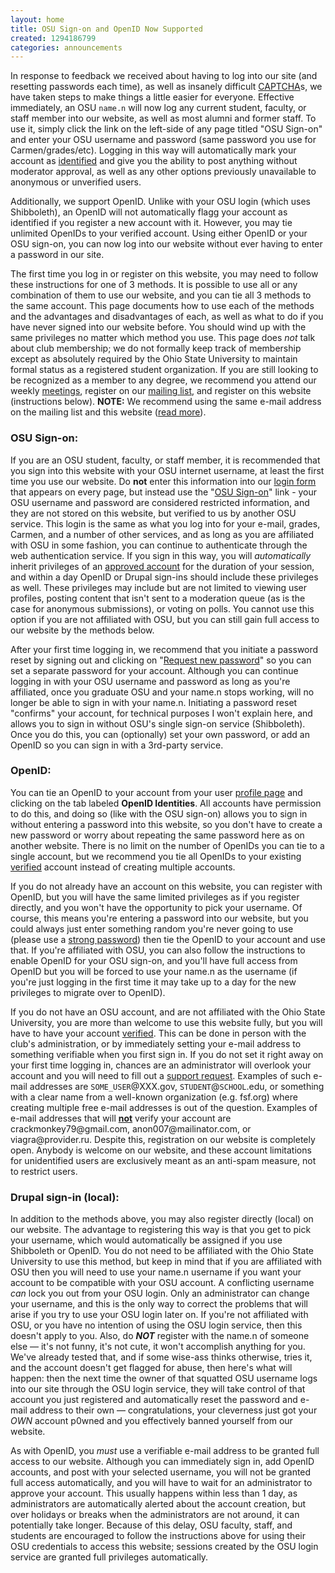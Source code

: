 ```yaml
---
layout: home
title: OSU Sign-on and OpenID Now Supported
created: 1294186799
categories: announcements
---
```

<p>In response to feedback we received about having to log into our site (and resetting passwords each time), as well as insanely difficult <a href="http://en.wikipedia.org/wiki/Captcha">CAPTCHA</a>s, we have taken steps to make things a little easier for everyone. Effective immediately, an OSU <code>name.n</code> will now log any current student, faculty, or staff member into our website, as well as most alumni and former staff. To use it, simply click the link on the left-side of any page titled "OSU Sign-on" and enter your OSU username and password (same password you use for Carmen/grades/etc). Logging in this way will automatically mark your account as <a href="/node/9">identified</a> and give you the ability to post anything without moderator approval, as well as any other options previously unavailable to anonymous or unverified users.</p>

<p>Additionally, we support OpenID. Unlike with your OSU login (which uses Shibboleth), an OpenID will not automatically flagg your account as identified if you register a new account with it. However, you may tie unlimited OpenIDs to your verified account. Using either OpenID or your OSU sign-on, you can now log into our website without ever having to enter a password in our site.</p>
<!--break-->
<p>The first time you log in or register on this website, you may need to follow these instructions for one of 3 methods. It is possible to use all or any combination of them to use our website, and you can tie all 3 methods to the same account. This page documents how to use each of the methods and the advantages and disadvantages of each, as well as what to do if you have never signed into our website before. You should wind up with the same privileges no matter which method you use. This page does <em>not</em> talk about club membership; we do not formally keep track of membership except as absolutely required by the Ohio State University to maintain formal status as a registered student organization. If you are still looking to be recognized as a member to any degree, we recommend you attend our weekly <a href="/meetings">meetings</a>, register on our <a href="http://mail.cse.ohio-state.edu/mailman/listinfo/opensource">mailing list</a>, and register on this website (instructions below). <strong>NOTE:</strong> We recommend using the same e-mail address on the mailing list and this website (<a href="/mailinglist-info">read more</a>).</p> <h3>OSU Sign-on:</h3> <p>If you are an OSU student, faculty, or staff member, it is recommended that you sign into this website with your OSU internet username, at least the first time you use our website. Do <strong>not</strong> enter this information into our <a title="login form" href="/user/login">login form</a> that appears on every page, but instead use the "<a title="OSU Sign-on" href="https://opensource.cse.ohio-state.edu/Shibboleth.sso/Login?target=https%3A%2F%2Fopensource.cse.ohio-state.edu%2Fshib_login%2Fnode">OSU Sign-on</a>" link - your OSU username and password are considered restricted information, and they are not stored on this website, but verified to us by another OSU service.  This login is the same as what you log into for your e-mail, grades,  Carmen, and a number of other services, and as long as you are affiliated  with OSU in some fashion, you can continue to authenticate through the web authentication  service. If you sign in  this way, you will <em>automatically</em> inherit privileges of an <a title="approved account" href="/get_verified">approved account</a> for the duration of your session, and within a day OpenID or Drupal sign-ins should include these privileges as well. These privileges may include but are not limited to viewing user profiles, posting content that isn't sent to a moderation queue (as is the case for anonymous submissions), or voting on polls. You cannot use this option if you are not affiliated with OSU, but you can still gain full access to our website by the methods below.</p> <p>After your first time logging in, we  recommend that you initiate a password reset by signing out and clicking on "<a title="Request new password" href="/user/password">Request new password</a>" so you can set a separate password for your account. Although you can continue logging in with your OSU username and password as long as you're affiliated, once you graduate OSU and your name.n stops working, will no longer be able to sign in with your name.n. Initiating a password reset "confirms" your account, for technical purposes I won't explain here, and allows you to sign in without OSU's single sign-on service (Shibboleth). Once you do this, you can (optionally) set your own password, or add an OpenID so you can sign in with a 3rd-party service.</p> <h3>OpenID:</h3> <p>You can tie an OpenID to your account from your user <a title="profile page" href="/user">profile page</a> and clicking on the tab labeled <strong>OpenID Identities</strong>. All accounts have permission to do this, and doing so (like with the OSU sign-on) allows you to sign in without entering a  password into this website, so you don't have to create a new password or worry about repeating the same password here as on another website. There is no limit on the number of OpenIDs you can tie to a single account, but we recommend you tie all OpenIDs to your existing <a title="verified" href="/get_verified">verified</a> account instead of creating multiple accounts.</p> <p>If you do not already have an account on this website, you can register with OpenID, but you will have the same limited privileges as if you register directly, and you won't have the opportunity to pick your username. Of course, this means you're entering a password into our website, but you could always just enter something random you're never going to use (please use a <a title="strong password" href="https://www.grc.com/passwords">strong password</a>) then tie the OpenID to your account and use that. If you're affiliated with OSU, you can also follow the instructions to enable OpenID for your OSU sign-on, and you'll have full access from OpenID but you will be forced to use your name.n as the username (if you're just logging in the first time it may take up to a day for the new privileges to migrate over to OpenID).</p><p>If you do not have an OSU account, and are not affiliated with the Ohio State University, you are more than welcome to use this website fully, but you will have to have your account <a title="verified" href="/get_verified">verified</a>. This can be done in person with the club's administration, or by immediately setting your e-mail address to something verifiable when you first sign in. If you do not set it right away on your first time logging in, chances are an administrator will overlook your account and you will need to fill out a <a title="support request" href="/contact">support request</a>. Examples of such e-mail addresses are <code>SOME_USER</code>@XXX.gov, <code>STUDENT</code>@<code>SCHOOL</code>.edu, or something with a clear name from a well-known organization (e.g. fsf.org) where creating multiple free e-mail addresses is out of the question. Examples of e-mail addresses that will <span style="text-decoration: underline;"><strong>not</strong></span> verify your account are crackmonkey79@gmail.com, anon007@mailinator.com, or viagra@provider.ru.  Despite this, registration on our website is completely open. Anybody is welcome on our website, and these account limitations for unidentified users are exclusively meant as an anti-spam measure, not to restrict users.</p> <h3>Drupal sign-in (local):</h3> <p>In addition to the methods above, you may also register directly (local) on our website. The advantage to registering this way is that you get to pick your username, which would automatically be assigned if you use Shibboleth or OpenID. You do not need to be affiliated with the Ohio State University to use this method, but keep in mind that if you are affiliated with OSU then you will need to use your name.n username if you want your account to be compatible with your OSU account. A conflicting username <em>can</em> lock you out from your OSU login. Only an administrator can change your username, and this is the only way to correct the problems that will arise if you try to use your OSU login later on. If you're not affiliated with OSU, or you have no intention of using the OSU login service, then this doesn't apply to you. Also, do <strong><em>NOT</em></strong> register with the name.n of someone else — it's not funny, it's not cute, it won't accomplish anything for you. We've already tested that, and if some wise-ass thinks otherwise, tries it, and the account doesn't get flagged for abuse, then here's what will happen: then the next time the owner of that squatted OSU username logs into our site through the OSU login service, they will take control of that account you just registered and automatically reset the password and e-mail address to their own — congratulations, your cleverness just got your <em>OWN</em> account p0wned and you effectively banned yourself from our website.</p> <p>As with OpenID, you <em>must</em> use a verifiable e-mail address to be granted full access to our website. Although you can immediately sign in, add OpenID accounts, and post with your selected username, you will not be granted full access automatically, and you will have to wait for an administrator to approve your account. This usually happens within less than 1 day, as administrators are automatically alerted about the account creation, but over holidays or breaks when the administrators are not around, it can potentially take longer. Because of this delay, OSU faculty, staff, and students are encouraged to follow the instructions above for using their OSU credentials to access this website; sessions created by the OSU login service are granted full privileges automatically.</p>
